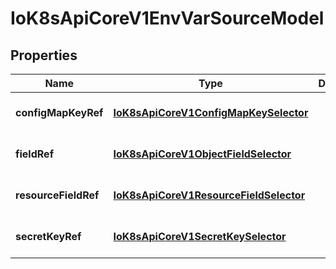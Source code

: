 # IoK8sApiCoreV1EnvVarSourceModel

## Properties

Name | Type | Description | Notes
------------ | ------------- | ------------- | -------------
**configMapKeyRef** | [**IoK8sApiCoreV1ConfigMapKeySelector**](IoK8sApiCoreV1ConfigMapKeySelector.md) |  | [optional] [default to undefined]
**fieldRef** | [**IoK8sApiCoreV1ObjectFieldSelector**](IoK8sApiCoreV1ObjectFieldSelector.md) |  | [optional] [default to undefined]
**resourceFieldRef** | [**IoK8sApiCoreV1ResourceFieldSelector**](IoK8sApiCoreV1ResourceFieldSelector.md) |  | [optional] [default to undefined]
**secretKeyRef** | [**IoK8sApiCoreV1SecretKeySelector**](IoK8sApiCoreV1SecretKeySelector.md) |  | [optional] [default to undefined]


